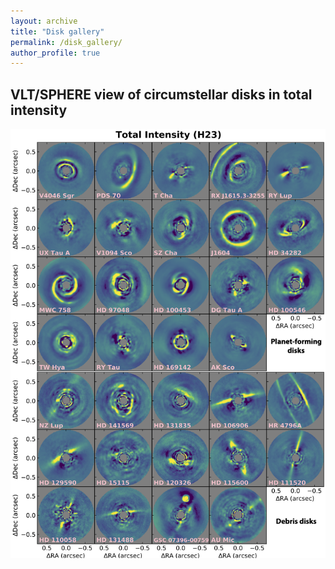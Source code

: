 ```yaml
---
layout: archive
title: "Disk gallery"
permalink: /disk_gallery/
author_profile: true
---
```


## VLT/SPHERE view of circumstellar disks in total intensity
<!-- <img align="right" width="400" height="400" src="/images/media/HD163296_AlmaVlt_960.jpg"> -->

<img src="/images/disk_gallery/disk_all_SB_paper.png" alt="disk gallery" style="width:600px;"/>

